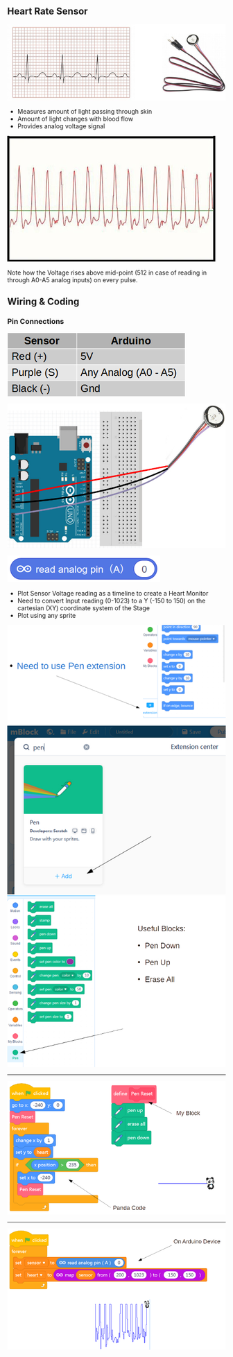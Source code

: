 Heart Rate Sensor
---

![](images/heartsensor.jpg)

- Measures amount of light passing through skin
- Amount of light changes with blood flow
- Provides analog voltage signal

![](images/heartsample.jpg)

Note how the Voltage rises above mid-point (512 in case of reading in through A0-A5 analog inputs) on every pulse.

## Wiring & Coding

### Pin Connections

![](images/heartpins.jpg)

![](images/heartwiring.jpg)

![](images/heartcode.jpg)

- Plot Sensor Voltage reading as a timeline to create a Heart Monitor
- Need to convert Input reading (0-1023) to a Y (-150 to 150) on the cartesian (XY) coordinate system of the Stage
- Plot using any sprite

![](images/pen.jpg)
![](images/pen2.jpg)
![](images/pen3.jpg)
<hr>

![](images/heartmoncode.jpg)

<hr>

![](images/heartmoncode2.jpg)
